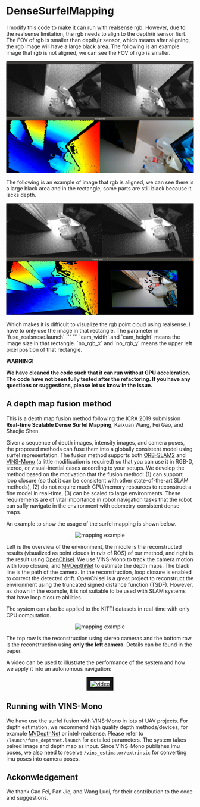 # DenseSurfelMapping
I modify this code to make it can run with realsense rgb. However, due to the realsense limitation, the rgb needs to align to the depth/ir sensor fisrt. The FOV of rgb is smaller than depth/ir sensor, which means after aligning, the rgb image will have a large black area. 
The following is an example image that rgb is not aligned, we can see the FOV of rgb is smaller.
<p align="center">
<img src="fig/rgb_ori.png" alt="rgb_not_aligned" width = "623" height = "300">
</p>
The following is an example of image that rgb is aligned, we can see there is a large black area and in the rectangle, some parts are still black because it lacks depth.
<p align="center">
<img src="fig/rgb_align.png" alt="rgb_aligned" width = "623" height = "300">
</p>
Which makes it is difficult to visualize the rgb point cloud using realsense. I have to only use the image in that rectangle. The parameter in `fuse_realsnese.launch`
```
    <param name="cam_width" value="580" />
    <param name="cam_height" value="330" />
    <param name="no_rgb_x" value="120" />
    <param name="no_rgb_y" value="82" />
```
`cam_width` and `cam_height` means the image size in that rectangle. `no_rgb_x` and `no_rgb_y` means the upper left pixel position of that rectangle.

**WARNING!**

**We have cleaned the code such that it can run without GPU acceleration. The code have not been fully tested after the refactoring. If you have any questions or suggestions, please let us know in the issue.**

## A depth map fusion method

This is a depth map fusion method following the ICRA 2019 submission **Real-time Scalable Dense Surfel Mapping**, Kaixuan Wang, Fei Gao, and Shaojie Shen.

Given a sequence of depth images, intensity images, and camera poses, the proposed methods can fuse them into a globally consistent model using surfel representation. The fusion method supports both [ORB-SLAM2](https://github.com/raulmur/ORB_SLAM2) and [VINS-Mono](https://github.com/HKUST-Aerial-Robotics/VINS-Mono) (a little modification is required) so that you can use it in RGB-D, stereo, or visual-inertial cases according to your setups. We develop the method based on the motivation that the fusion method: (1) can support loop closure (so that it can be consistent with other state-of-the-art SLAM methods),  (2) do not require much CPU/memory resources to reconstruct a fine model in real-time, (3) can be scaled to large environments. These requirements are of vital importance in robot navigation tasks that the robot can safly navigate in the environment with odometry-consistent dense maps.

An example to show the usage of the surfel mapping is shown below.

<p align="center">
<img src="fig/example.png" alt="mapping example" width = "623" height = "300">
</p>

Left is the overview of the environment, the middle is the reconstructed results (visualized as point clouds in rviz of ROS) of our method, and right is the result using [OpenChisel](https://github.com/personalrobotics/OpenChisel). We use VINS-Mono to track the camera motion with loop closure, and [MVDepthNet](https://github.com/HKUST-Aerial-Robotics/MVDepthNet) to estimate the depth maps. The black line is the path of the camera. In the reconstruction, loop closure is enabled to correct the detected drift. OpenChisel is a great project to reconstruct the environment using the truncated signed distance function (TSDF). However, as shown in the example, it is not suitable to be used with SLAM systems that have loop closure abilities.

The system can also be applied to the KITTI datasets in real-time with only CPU computation.

<p align="center">
<img src="fig/example2.png" alt="mapping example" width = "465" height = "300">
</p>

The top row is the reconstruction using stereo cameras and the bottom row is the reconstruction using **only the left camera**. Details can be found in the paper.

A video can be used to illustrate the performance of the system and how we apply it into an autonomous navigation:
<p align="center">
<a href="https://youtu.be/2gZNpFE_yI4" target="_blank"><img src="fig/cover.jpg" 
alt="video" width="432" height="316" border="10" /></a>
</p>

## Running with VINS-Mono
We have use the surfel fusion with VINS-Mono in lots of UAV projects. For depth estimation, we recommend high quality depth methods/devices, for example [MVDepthNet](https://github.com/HKUST-Aerial-Robotics/MVDepthNet) or intel-realsense. Please refer to ```/launch/fuse_depthnet.launch``` for detailed parameters. The system takes paired image and depth map as input. Since VINS-Mono publishes imu poses, we also need to receive ```/vins_estimator/extrinsic``` for converting imu poses into camera poses.

## Ackonwledgement
We thank Gao Fei, Pan Jie, and Wang Luqi, for their contribution to the code and suggestions.